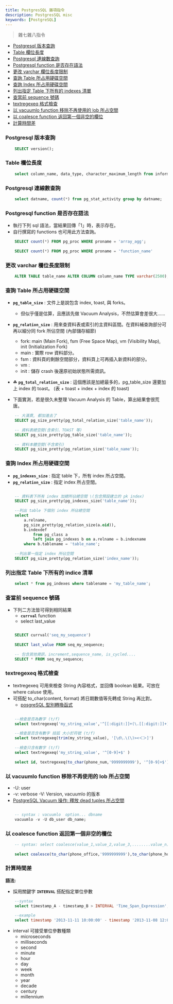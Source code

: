 ```yaml
---
title: PostgresSQL 雜項指令
description: PostgresSQL misc
keywords: [PostgreSQL]
---
```


> 雜七雜八指令  
* [Postgresql 版本查詢](#pg_version)
* [Table 欄位長度](#character_maximum_length)
* [Postgresql 連線數查詢](#online_connection)
* [Postgresql function 是否存在語法](#functions)
* [更改 varchar 欄位長度限制](#mod_col_length)
* [查詢 Table 所占用硬碟空間](#table_size)
* [查詢 Index 所占用硬碟空間](#index_size)
* [列出指定 Table 下所有的 indexes 清單](#list_index)
* [查當前 sequence 號碼](#seq_currval)
* [textregexeq 格式檢查](#textregexeq)
* [以 vacuumlo function 移除不再使用的 lob 所占空間](#vacuumlo)
* [以 coalesce function 返回第一個非空的欄位](#coalesce)
* [計算時間差](#time_interval)

### Postgresql 版本查詢 <span id="pg_version">&nbsp;</span>

```sql
    SELECT version();
```

### Table 欄位長度 <span id="character_maximum_length">&nbsp;</span>

```sql
    select column_name, data_type, character_maximum_length from information_schema.columns where table_name = 'my_table';
```

### Postgresql 連線數查詢 <span id="online_connection">&nbsp;</span>

```sql
    select datname, count(*) from pg_stat_activity group by datname;
```

### Postgresql function 是否存在語法 <span id="functions">&nbsp;</span>
* 執行下列 sql 語法，當結果回傳「1」時，表示存在。
* 自行撰寫的 functions 也可用此方法查詢。

```sql
    SELECT count(*) FROM pg_proc WHERE proname = 'array_agg';
    
    SELECT count(*) FROM pg_proc WHERE proname = 'function_name'
```

### 更改 varchar 欄位長度限制 <span id="mod_col_length">&nbsp;</span>

```sql
    ALTER TABLE table_name ALTER COLUMN column_name TYPE varchar(2500);
```

### 查詢 Table 所占用硬碟空間 <span id="table_size">&nbsp;</span>
* <code>__pg_table_size__</code> : 文件上是說包含 index, toast, 與 forks。
    * 但似乎僅是估算，且應該先做 Vacuum Analysis，不然估算會差很大...... 
* <code>__pg_relation_size__</code> : 用來查資料表或索引的主資料區間。在資料補查詢部分可再以細分同 fork 所佔空間 \(內部儲存細節)
    * fork: main \(Main Fork), fsm \(Free Space Map), vm \(Visibility Map), init \(Initialization Fork)
    * main : 實際 row 資料部分。
    * fsm : 資料頁的剩餘空間部分，資料頁上可再插入新資料的部分。
    * vm : 
    * init : 儲存 crash 後還原初始狀態所需資訊。
* ☘ <code>__pg_total_relation_size__</code> : 這個應該是加總最多的，pg_table_size 還要加上 index 的 toast。 \(表 + toast + index + index 的 toast)

    
* 下面實測，若是很久未整理 Vacuum Analysis 的 Table，算出結果會很荒唐。

```sql
    -- 大滿貫, 都加進去了
    SELECT pg_size_pretty(pg_total_relation_size('table_name'));
    
    -- 資料表總空間(含索引、TOAST 等)
    SELECT pg_size_pretty(pg_table_size('table_name'));
    
    -- 資料本體空間(不含索引)
    SELECT pg_size_pretty(pg_relation_size('table_name'));
```

### 查詢 Index 所占用硬碟空間 <span id="index_size">&nbsp;</span>
* <code>__pg_indexes_size__</code> : 指定 table 下，所有 index 所占空間。
* <code>__pg_relation_size__</code> : 指定 index 所占空間。

```sql

    -- 資料表下所有 index 加總所佔總空間 \(包含預設建立的 pk index)
    SELECT pg_size_pretty(pg_indexes_size('table_name'));
    
    --列出 table 下個別 index 所佔總空間
    select 
        a.relname, 
        pg_size_pretty(pg_relation_size(a.oid)), 
        b.indexdef
            from pg_class a
            left join pg_indexes b on a.relname = b.indexname
        where b.tablename = 'table_name';
        
    --列出單一指定 index 所佔空間
    SELECT pg_size_pretty(pg_relation_size('index_name'));
```

### 列出指定 Table 下所有的 indice 清單 <span id="list_index">&nbsp;</span>
```sql
    select * from pg_indexes where tablename = 'my_table_name';
```

### 查當前 sequence 號碼 <span id="seq_currval">&nbsp;</span>
* 下列二方法皆可得到相同結果
    * <code>__currval__</code> function
    * select last_value
    
```sql

    SELECT currval('seq_my_sequence')
    
    SELECT last_value FROM seq_my_sequence;
    
    -- 包含其他資訊，increment,sequence_name, is_cycled....
    SELECT * FROM seq_my_sequence;
```

### textregexeq 格式檢查 <span id="textregexeq">&nbsp;</span>
* textregexeq 可用來檢查 String 內容格式，並回傳 boolean 結果。可放在 where caluse 使用。
* 可搭配 to_char(content, format) 將日期數值等先轉成 String 再比對。
    * [posgreSQL 型別轉換函式](https://docs.postgresql.tw/the-sql-language/functions-and-operators/data-type-formatting-functions)

```sql

    --檢查是否為數字 (t/f)
    select textregexeq('my_string_value','^[[:digit:]]+(\.[[:digit:]]+)?$')
     
    --檢查是否含有數字 括弧 大小於符號 (t/f)
    select textregexeq(trim(my_string_value), '[\d\.\(\)><＜＞]')
     
    --檢查只含有數字 (t/f)
    select textregexeq('my_string_value', '^[0-9]+$' )
    
    select id, textregexeq(to_char(phone_num,'9999999999'), '^[0-9]+$') from profile order by id desc limit 10

```


### 以 vacuumlo function 移除不再使用的 lob 所占空間 <span id="vacuumlo">&nbsp;</span>
* -U: user
* -v: verbose
    -V: Version, vacuumlo 的版本
* [PostgreSQL Vacuum 操作: 釋放 dead tuples 所占空間](./PostgreSQL_Vacuum) 

```sql

    -- syntax : vacuumlo  option... dbname
    vacuumlo -v -U db_user db_name;
```



### 以 coalesce function 返回第一個非空的欄位 <span id="coalesce">&nbsp;</span>

```sql
    -- syntax: select coalesce(value_1,value_2,value_3,........value_n)...
    
    select coalesce(to_char(phone_office,'9999999999'),to_char(phone_home,'9999999999')) from profile;
```

### 計算時間差 <span id="time_interval ">&nbsp;</span>
__語法:__
* 採用關鍵字 <code>__INTERVAL__</code> 搭配指定單位參數

```sql
    --syntax
    select timestamp_A - timestamp_B > INTERVAL 'Time_Span_Expression';
    
    --example
    select timestamp '2013-11-11 10:00:00' - timestamp '2013-11-08 12:00:00' > INTERVAL '4 hour';
```

* interval 可接受單位參數種類
    * microseconds
    * milliseconds
    * second
    * minute
    * hour
    * day
    * week
    * month
    * year
    * decade
    * century
    * millennium

### 
```sql
```
